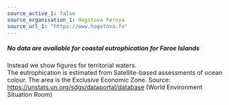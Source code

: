 ```yaml
---
source_active_1: false
source_organisation_1: Hagstova Føroya
source_url_1: "https://www.hagstova.fo"
---
```


##### No data are available for coastal eutrophication for Faroe Islands  
Instead we show figures for territorial waters.  
The eutrophication is estimated from Satellite-based assessments of ocean colour. The area is the Exclusive Economic Zone.
Source: https://unstats.un.org/sdgs/dataportal/database (World Environment Situation Room)
